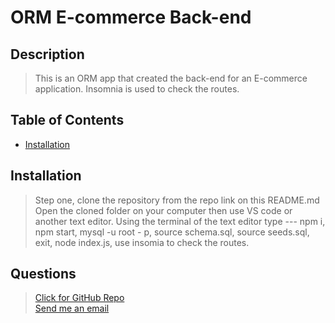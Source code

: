   # ORM E-commerce Back-end

  ## Description
  >This is an ORM app that created the back-end for an E-commerce application. Insomnia is used to check the routes.
  
  ## Table of Contents
  - [Installation](#installation)

  ## Installation
  >Step one, clone the repository from the repo link on this README.md Open the cloned folder on your computer then use VS code or another text editor. Using the terminal of the text editor type --- npm i, npm start, mysql -u root - p, source schema.sql, source seeds.sql, exit, node index.js, use insomia to check the routes.

  ## Questions
  >[Click for GitHub Repo](https://github.com/GhostoftheMill)
  \
    [Send me an email](mailto:kevinmichaelwhite@gmail.com)
    
  